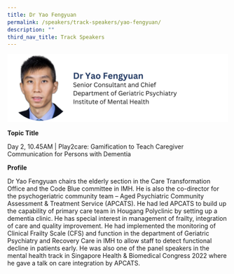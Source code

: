 ```yaml
---
title: Dr Yao Fengyuan
permalink: /speakers/track-speakers/yao-fengyuan/
description: ""
third_nav_title: Track Speakers
---
```

<div style="display: flex; flex-wrap: wrap;">
  <div style="flex-basis: 100%; max-width: 100%;">
    <img alt="track speakers 1" src="/images/SpeakersPhoto/yaofengyuanv0.png">
  </div>
		</div>
			
<b>Topic Title</b>

<p id="left">Day 2, 10.45AM | Play2care: Gamification to Teach Caregiver Communication for Persons with Dementia</p>

<b>Profile</b>	

Dr Yao Fengyuan chairs the elderly section in the Care Transformation Office and the Code Blue committee in IMH. He is also the co-director for the psychogeriatric community team – Aged Psychiatric Community Assessment &amp; Treatment Service (APCATS). He had led APCATS to build up the capability of primary care team in Hougang Polyclinic by setting up a dementia clinic. He has special interest in management of frailty, integration of care and quality improvement. He had implemented the monitoring of Clinical Frailty Scale (CFS) and function in the department of Geriatric Psychiatry and Recovery Care in IMH to allow staff to detect functional decline in patients early. He was also one of the panel speakers in the mental health track in Singapore Health &amp; Biomedical Congress 2022 where he gave a talk on care integration by APCATS.